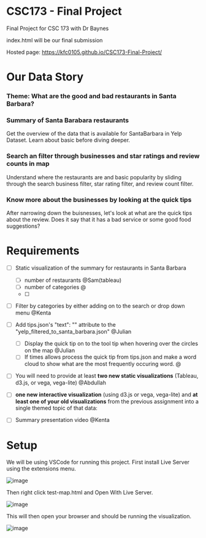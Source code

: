 # CSC173 - Final Project
Final Project for CSC 173 with Dr Baynes

index.html will be our final submission

Hosted page: https://kfc0105.github.io/CSC173-Final-Project/

# Our Data Story
### Theme: What are the good and bad restaurants in Santa Barbara?

### Summary of Santa Barabara restaurants
Get the overview of the data that is available for SantaBarbara in Yelp Dataset. Learn about basic before diving deeper.
### Search an filter through businesses and star ratings and review counts in map
Understand where the restaurants are and basic popularity by sliding through the search business filter, star rating filter, and review count filter. 
### Know more about the businesses by looking at the quick tips 
After narrowing down the buisnesses, let's look at what are the quick tips about the review. Does it say that it has a bad service or some good food suggestions?



# Requirements
- [ ] Static visualization of the summary for restaurants in Santa Barbara
  - [ ] number of restaurants @Sam(tableau)
  - [ ] number of categories @
  - [ ] 
  
- [ ] Filter by categories by either adding on to the search or drop down menu @Kenta

- [ ] Add tips.json's "text": "" attribute to the "yelp_filtered_to_santa_barbara.json" @Julian
  - [ ] Display the quick tip on to the tool tip when hovering over the circles on the map @Julian
  - [ ] If times allows process the quick tip from tips.json and make a word cloud to show what are the most frequently occuring word. @
  
- [ ] You will need to provide at least **two new static visualizations** (Tableau, d3.js, or vega, vega-lite) @Abdullah
- [ ] **one new interactive visualization** (using d3.js or vega, vega-lite) and **at least one of your old visualizations** from the previous assignment into a single themed topic of that data:

 - [ ] Summary presentation video @Kenta

# Setup

We will be using VSCode for running this project. First install Live Server using the extensions menu.

![image](https://user-images.githubusercontent.com/39971693/199818995-d84bfa44-e474-4a0e-a5e8-15cd93e22698.png)

Then right click test-map.html and Open With Live Server.

![image](https://user-images.githubusercontent.com/39971693/199819047-b473269a-d26f-4428-8123-84c70a8fb964.png)
 
 This will then open your browser and should be running the visualization.
 
![image](https://user-images.githubusercontent.com/39971693/200206211-94389134-208c-4e0f-954d-0b129a074a7d.png)

